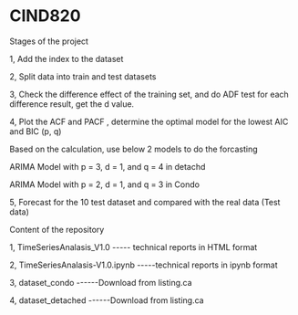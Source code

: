 # CIND820

Stages of the project
 
1, Add the index to the dataset

2, Split data into train and test datasets

3, Check the difference effect of the training set, and do ADF test for each difference result, get the d value.

4, Plot the ACF and PACF , determine the optimal model for the lowest AIC and BIC (p, q)
 
Based on the calculation, use below 2 models to do the forcasting

ARIMA Model with p = 3, d = 1, and q = 4 in detachd

ARIMA Model with p = 2, d = 1, and q = 3 in Condo

5, Forecast for the 10 test dataset and compared with the real data (Test data) 




Content of the repository

1, TimeSeriesAnalasis_V1.0   ----- technical reports in HTML format

2, TimeSeriesAnalasis-V1.0.ipynb  -----technical reports in ipynb format

3, dataset_condo     ------Download from listing.ca

4, dataset_detached  ------Download from listing.ca

